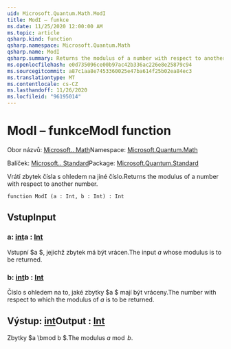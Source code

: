 ```yaml
---
uid: Microsoft.Quantum.Math.ModI
title: ModI – funkce
ms.date: 11/25/2020 12:00:00 AM
ms.topic: article
qsharp.kind: function
qsharp.namespace: Microsoft.Quantum.Math
qsharp.name: ModI
qsharp.summary: Returns the modulus of a number with respect to another number.
ms.openlocfilehash: e0d735096ce00b97ac42b336ac226e8e25879c94
ms.sourcegitcommit: a87c1aa8e7453360025e47ba614f25b02ea84ec3
ms.translationtype: MT
ms.contentlocale: cs-CZ
ms.lasthandoff: 11/26/2020
ms.locfileid: "96195014"
---
```

# <a name="modi-function"></a><span data-ttu-id="a604d-102">ModI – funkce</span><span class="sxs-lookup"><span data-stu-id="a604d-102">ModI function</span></span>

<span data-ttu-id="a604d-103">Obor názvů: [Microsoft.. Math](xref:Microsoft.Quantum.Math)</span><span class="sxs-lookup"><span data-stu-id="a604d-103">Namespace: [Microsoft.Quantum.Math](xref:Microsoft.Quantum.Math)</span></span>

<span data-ttu-id="a604d-104">Balíček: [Microsoft.. Standard](https://nuget.org/packages/Microsoft.Quantum.Standard)</span><span class="sxs-lookup"><span data-stu-id="a604d-104">Package: [Microsoft.Quantum.Standard](https://nuget.org/packages/Microsoft.Quantum.Standard)</span></span>


<span data-ttu-id="a604d-105">Vrátí zbytek čísla s ohledem na jiné číslo.</span><span class="sxs-lookup"><span data-stu-id="a604d-105">Returns the modulus of a number with respect to another number.</span></span>

```qsharp
function ModI (a : Int, b : Int) : Int
```


## <a name="input"></a><span data-ttu-id="a604d-106">Vstup</span><span class="sxs-lookup"><span data-stu-id="a604d-106">Input</span></span>

### <a name="a--int"></a><span data-ttu-id="a604d-107">a: [int](xref:microsoft.quantum.lang-ref.int)</span><span class="sxs-lookup"><span data-stu-id="a604d-107">a : [Int](xref:microsoft.quantum.lang-ref.int)</span></span>

<span data-ttu-id="a604d-108">Vstupní $a $, jejichž zbytek má být vrácen.</span><span class="sxs-lookup"><span data-stu-id="a604d-108">The input $a$ whose modulus is to be returned.</span></span>


### <a name="b--int"></a><span data-ttu-id="a604d-109">b: [int](xref:microsoft.quantum.lang-ref.int)</span><span class="sxs-lookup"><span data-stu-id="a604d-109">b : [Int](xref:microsoft.quantum.lang-ref.int)</span></span>

<span data-ttu-id="a604d-110">Číslo s ohledem na to, jaké zbytky $a $ mají být vráceny.</span><span class="sxs-lookup"><span data-stu-id="a604d-110">The number with respect to which the modulus of $a$ is to be returned.</span></span>



## <a name="output--int"></a><span data-ttu-id="a604d-111">Výstup: [int](xref:microsoft.quantum.lang-ref.int)</span><span class="sxs-lookup"><span data-stu-id="a604d-111">Output : [Int](xref:microsoft.quantum.lang-ref.int)</span></span>

<span data-ttu-id="a604d-112">Zbytky $a \bmod b $.</span><span class="sxs-lookup"><span data-stu-id="a604d-112">The modulus $a \bmod b$.</span></span>